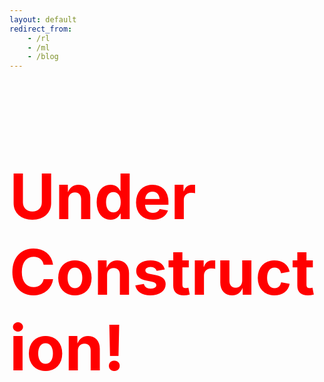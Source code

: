```yaml
---
layout: default
redirect_from:
    - /rl
    - /ml
    - /blog
---
```


<h1 style="font-size: 100px;color:red;">Under Construction!</h1>